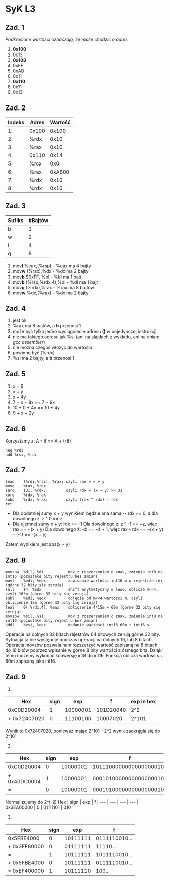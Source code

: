 # SyK L3

## Zad. 1 
*Podkreślone wartości oznaczają, że może chodzić o adres*
1. **0x100**
2. 0x13
3. **0x108**
4. 0xFF
5. 0xAB
6. 0x11
7. **0x110**
8. 0x11
9. 0x13

## Zad. 2
Indeks | Adres | Wartość
--- | --- | ---
1. | 0x100 | 0x100
2. | %rdx | 0x10
3. | %rax | 0x10
4. | 0x110 | 0x14
5. | %rcx | 0x0
6. | %rax | 0xAB00
7. | %rdx | 0x10
8. | %rdx | 0x16

## Zad. 3
Sufiks | #Bajtów
--- | ---
b | 1
w | 2
l | 4
q | 8

1. mov**l** %eax,(%rsp) - %eax ma 4 bajty
2. mov**w** (%rax),%dx - %dx ma 2 bajty
3. mov**b** $0xFF, %bl - %bl ma 1 bajt
4. mov**b** (%rsp,%rdx,4),%dl - %dl ma 1 bajt
5. mov**q** (%rdx),%rax - %rax ma 8 bajtów
6. mov**w** %dx,(%rax) - %dx ma 2 bajty
 

## Zad. 4
1. jest ok
2. %rax ma 8 bajtów, a **b** przenosi 1
3. może być tylko jedno wyciągnięcie adresu **()** w pojedyńczej instrukcji
4. nie ma takiego adresu jak %sl (ani na slajdach z wykładu, ani na *online gcc assembler*)
5. nie można czegoś włożyć do wartości
6. powinno być (%rdx)
7. %si ma 2 bajty, a **b** przenosi 1

## Zad. 5
1. x + 6
2. x + y
3. x + 4y
4. 7 + x + 8x == 7 + 9x
5. 10 + 0 + 4y ==  10 + 4y
6. 9 + x + 2y

## Zad. 6
Korzystamy z: A - B == A + (-B)
```
neg %rdi
add %rsi, %rdi
```

## Zad. 7
```
leaq    (%rdi,%rsi), %rax; czyli rax = x + y
movq    %rax, %rdx
sarq    $31, %rdx;         czyli rdx = (x + y) >> 31
xorq    %rdx, %rax
subq    %rdx, %rax;        czyli (rax ^ rdx) - rdx
ret
```
* Dla dodatniej sumy x + y wynikiem będzie ona sama -- rdx == 0, a dla dowolnego z: z ^ 0 == z
* Dla ujemnej sumy x + y:
    rdx == -1
    Dla dowolnego z: z ^ -1 == ~z, więc rax == ~(x + y)
    Dla dowolnego ż: -ż == ~ż + 1, więc rax - rdx == ~(x + y) - (-1) == -(x + y)

Zatem wynikiem jest abs(x + y)

## Zad. 8
```
movsbw  %dil, %di           mov z roszerzeniem o znak, zmienia int8 na int16 (pozostałe bity rejestru bez zmian)
movl    %edi, %edx          zapisanie wartości int16 m w rejestrze rdi (górne 32 bity się zerują)
sall    $4, %edx            shift arytmetyczny w lewo, oblicza m<<4, czyli 16*m (górne 32 bity się zerują)
subl    %edi, %edx          odjęcie od m<<4 wartości m, czyli obliczenie 15m (górne 32 bity się zerują)
leal    0(,%rdx,4), %eax    obliczenie 4*15m = 60m (górne 32 bity się zerują)
movsbw  %sil, %si           mov z roszerzeniem o znak, zmienia int8 na int16 (pozostałe bity rejestru bez zmian)
addl    %esi, %eax          dodanie wartości int16 60m + int16 s 
```
Operacje na dolnych 32 bitach rejestrów 64 bitowych zerują górne 32 bity. Sytuacja ta nie występuje podczas operacji na dolnych 16, lub 8 bitach. Operacja movsbw pozwala nam rozszerzyć wartość zapisaną na 8 bitach do 16 bitów poprzez wpisanie w górne 8 bity wartości z ósmego bita. Dzięki temu możemy wykonać konwersję int8 do int16. 
Funkcja oblicza wartość s + 60m zapisaną jako int16.

## Zad. 9
1.
Hex | sign | exp | f | exp in hex
--- | --- | --- | --- | --- |
0xC0D20004 | 1 | 10000001 | 101D20040 | 2^2
+ 0x72407020 | 0 | 11100100 | 10007020 | 2^101
Wynik to 0x72407020, ponieważ mając 2^101 - 2^2 wynik zaokrągla się do 2^101

2.
Hex | sign | exp | f |
--- | --- | --- | --- |
0xC0D20004 | 0 | 10000001 | 10111000000000000000100
+ 0x40DC0004 | 1 | 10000001 | 00010100000000000000100
= | 0 | 10000001 | 00010100000000000000100
Normalizujemy do 2^(-2)
Hex | sign | exp | f |
--- | --- | --- | --- |
0x3EA00000 | 0 | 01111101 | 010

3.
Hex | sign | exp | f |
--- | --- | --- | --- |
0x5FBE4000 | 0 | 10111111 | 0111110010...
+ 0x3FF80000 | 0 | 01111111 | 11110...
= | 1 | 10111111 | 1011110010...
+ 0x5FBE4000 | 0 | 10111111 | 0111110010...
= 0xEF400000 | 1 | 10111110 | 100...